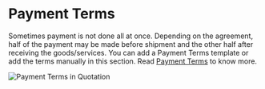 # Payment Terms

Sometimes payment is not done all at once. Depending on the agreement, half of the payment may be made before shipment and the other half after receiving the goods/services. You can add a Payment Terms template or add the terms manually in this section. Read [Payment Terms](/docs/v13/user/manual/en/accounts/payment-terms) to know more.

<img class="screenshot" alt="Payment Terms in Quotation" src="{{docs_base_url}}/assets/img/selling/quotation-payment-terms.png">

